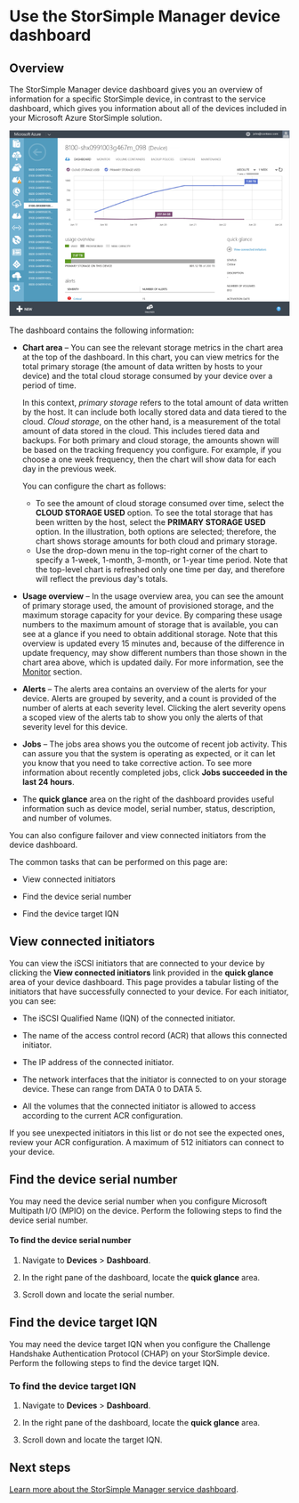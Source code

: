 <properties 
   pageTitle="Use the StorSimple Manager device dashboard"
   description="Describes the StorSimple Manager device dashboard and how to use it to view connected initiators and find the device serial number and IQN."
   services="storsimple"
   documentationCenter="NA"
   authors="alkohli"
   manager="carolz"
   editor="tysonn" />
<tags 
   ms.service="storsimple"
   ms.devlang="NA"
   ms.topic="article"
   ms.tgt_pltfrm="NA"
   ms.workload="TBD"
   ms.date="07/21/2015"
   ms.author="alkohli" />

# Use the StorSimple Manager device dashboard

## Overview

The StorSimple Manager device dashboard gives you an overview of information for a specific  StorSimple device, in contrast to the service dashboard, which gives you information about all of the devices included in your Microsoft Azure StorSimple solution.

![Device dashboard page](./media/storsimple-device-dashboard/HCS_DeviceDashboardPage.png)

The dashboard contains the following information:

- **Chart area** – You can see the relevant storage metrics in the chart area at the top of the dashboard. In this chart, you can view metrics for the total primary storage (the amount of data written by hosts to your device) and the total cloud storage consumed by your device over a period of time.

     In this context, *primary storage* refers to the total amount of data written by the host. It can include both locally stored data and data tiered to the cloud. *Cloud storage*, on the other hand, is a measurement of the total amount of data stored in the cloud. This includes tiered data and backups. For both primary and cloud storage, the amounts shown will be based on the tracking frequency you configure. For example, if you choose a one week frequency, then the chart will show data for each day in the previous week.
 
	 You can configure the chart as follows:

	 - To see the amount of cloud storage consumed over time, select the **CLOUD STORAGE USED** option. To see the total storage that has been written by the host, select the **PRIMARY STORAGE USED** option. In the illustration, both options are selected; therefore, the chart shows storage amounts for both cloud and primary storage. 
	 - Use the drop-down menu in the top-right corner of the chart to specify a 1-week, 1-month, 3-month, or 1-year time period. Note that the top-level chart is refreshed only one time per day, and therefore will reflect the previous day's totals.

- **Usage overview** – In the usage overview area, you can see the amount of primary storage used, the amount of provisioned storage, and the maximum storage capacity for your device. By comparing these usage numbers to the maximum amount of storage that is available, you can see at a glance if you need to obtain additional storage. Note that this overview is updated every 15 minutes and, because of the difference in update frequency, may show different numbers than those shown in the chart area above, which is updated daily. For more information, see the [Monitor](https://msdn.microsoft.com/library/dn757759.aspx) section.

- **Alerts** – The alerts area contains an overview of the alerts for your device. Alerts are grouped by severity, and a count is provided of the number of alerts at each severity level. Clicking the alert severity opens a scoped view of the alerts tab to show you only the alerts of that severity level for this device.

- **Jobs** – The jobs area shows you the outcome of recent job activity. This can assure you that the system is operating as expected, or it can let you know that you need to take corrective action. To see more information about recently completed jobs, click **Jobs succeeded in the last 24 hours**.

- The **quick glance** area on the right of the dashboard provides useful information such as device model, serial number, status, description, and number of volumes.

You can also configure failover and view connected initiators from the device dashboard.

The common tasks that can be performed on this page are:

- View connected initiators

- Find the device serial number

- Find the device target IQN

## View connected initiators

You can view the iSCSI initiators that are connected to your device by clicking the **View connected initiators** link provided in the **quick glance** area of your device dashboard. This page provides a tabular listing of the initiators that have successfully connected to your device. For each initiator, you can see:

- The iSCSI Qualified Name (IQN) of the connected initiator.

- The name of the access control record (ACR) that allows this connected initiator.

- The IP address of the connected initiator.

- The network interfaces that the initiator is connected to on your storage device. These can range from DATA 0 to DATA 5.

- All the volumes that the connected initiator is allowed to access according to the current ACR configuration.

If you see unexpected initiators in this list or do not see the expected ones, review your ACR configuration. A maximum of 512 initiators can connect to your device.

## Find the device serial number

You may need the device serial number when you configure Microsoft Multipath I/O (MPIO) on the device. Perform the following steps to find the device serial number.

#### To find the device serial number

1. Navigate to **Devices** > **Dashboard**.

2. In the right pane of the dashboard, locate the **quick glance** area.

3. Scroll down and locate the serial number.

## Find the device target IQN

You may need the device target IQN when you configure the Challenge Handshake Authentication Protocol (CHAP) on your StorSimple device. Perform the following steps to find the device target IQN.

### To find the device target IQN

1. Navigate to **Devices** > **Dashboard**.

1. In the right pane of the dashboard, locate the **quick glance** area.

1. Scroll down and locate the target IQN.

## Next steps

[Learn more about the StorSimple Manager service dashboard](storsimple-service-dashboard.md).
